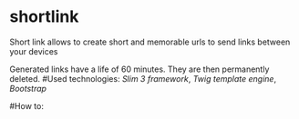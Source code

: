 # shortlink
Short link allows to create short and memorable urls to send links between your devices

Generated links have a life of 60 minutes. They are then permanently deleted.
#Used technologies:
_Slim 3 framework_,
_Twig template engine_,
_Bootstrap_


#How to:
